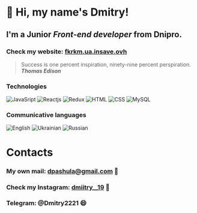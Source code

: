 # 👋 Hi, my name's **Dmitry**! 

## I'm a Junior *Front-end developer* from Dnipro.

### Check my website: [fkrkm.ua.insave.ovh](https://fkrkm.ua.insave.ovh/)


> Success is one percent inspiration, ninety-nine percent perspiration. <br/>
> ***Thomas Edison***

### Technologies

![JavaSript](https://img.shields.io/badge/-JavaScript-090909?style=flat-square&logo=javascript)
![Reactjs](https://img.shields.io/badge/-REACTJS-090909?style=flat-square&logo=REACT)
![Redux](https://img.shields.io/badge/-Redux-090909?style=flat-square&logo=redux)
![HTML](https://img.shields.io/badge/-HTML-090909?style=flat-square&logo=html5)
![CSS](https://img.shields.io/badge/-CSS-090909?style=flat-square&logo=css3)
![MySQL](https://img.shields.io/badge/-mySQL-090909?style=flat-square&logo=mySQL)

### Сommunicative languages

![English](https://img.shields.io/badge/English-yellowgreen)
![Ukrainian](https://img.shields.io/badge/Ukrainian-blue)
![Russian](https://img.shields.io/badge/Russian-green)


# Contacts 
### My own mail: dpashula@gmail.com 💬
### Check my Instagram:  [dmiitry__19](https://www.instagram.com/dmiitry__19/) 💬
### Telegram: @Dmitry2221 😄
<!--
**Pashula-Dmitry/Pashula-Dmitry** is a ✨ _special_ ✨ repository because its `README.md` (this file) appears on your GitHub profile.

Here are some ideas to get you started:

- 🔭 I’m currently working on ...
- 🌱 I’m currently learning ...
- 👯 I’m looking to collaborate on ...
- 🤔 I’m looking for help with ...
- 💬 Ask me about ...
- 📫 How to reach me: ...
-  Pronouns: ...
- ⚡ Fun fact: ...
-->

